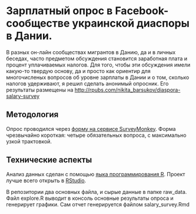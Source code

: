 Зарплатный опрос в Facebook-сообществе украинской диаспоры в Дании.
===============

В разных он-лайн сообществах мигрантов в Данию, да и в личных беседах, часто предметом обсуждения становится заработная плата и процент уплачиваемых налогов. Для того, чтобы эти обсуждения имели какую-то твердую основу, да и просто как ориентир для многочисленых вопросов об уровне зарплаты в Дании и о том, сколько налогов удерживают, я решил сделать анонимый опросник. Его результаты размещены на http://rpubs.com/nikita_barsukov/diaspora-salary-survey

Методология
------

Опрос проводился через [форму на сервисе SurveyMonkey](https://www.surveymonkey.com/r/QNTQ6DQ). Форма чрезвычайно короткая: четыре обязательных вопроса, с максимально узкой трактовкой. 

Технические аспекты
----------

Анализ данных сделан с помощью [яыка программирования R](https://www.r-project.org/). Проект лучше всего открыть в [RStudio](https://www.rstudio.com/). 

В репозитории два основных файла, и сырые данные в папке raw_data. Файл explore.R выводит в консоль основные результаты опроса и генерирует графики. Сам отчет генерируется файлом salary_survey.Rmd

